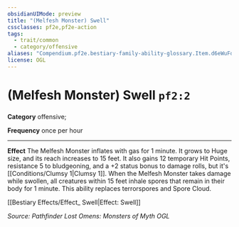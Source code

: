 ```yaml
---
obsidianUIMode: preview
title: "(Melfesh Monster) Swell"
cssclasses: pf2e,pf2e-action
tags:
  - trait/common
  - category/offensive
aliases: "Compendium.pf2e.bestiary-family-ability-glossary.Item.d6eWuFd6pw6ffvPC"
license: OGL
---
```

# (Melfesh Monster) Swell `pf2:2`

### 

**Category** offensive; 




**Frequency** once per hour

* * *

**Effect** The Melfesh Monster inflates with gas for 1 minute. It grows to Huge size, and its reach increases to 15 feet. It also gains 12 temporary Hit Points, resistance 5 to bludgeoning, and a +2 status bonus to damage rolls, but it's [[Conditions/Clumsy 1|Clumsy 1]]. When the Melfesh Monster takes damage while swollen, all creatures within 15 feet inhale spores that remain in their body for 1 minute. This ability replaces terrorspores and Spore Cloud.

[[Bestiary Effects/Effect_ Swell|Effect: Swell]]

*Source: Pathfinder Lost Omens: Monsters of Myth*
*OGL*
